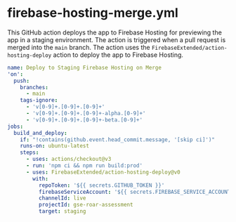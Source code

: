 # firebase-hosting-merge.yml
This GitHub action deploys the app to Firebase Hosting for previewing the app in a staging environment. The action is triggered when a pull request is merged into the `main` branch. The action uses the `FirebaseExtended/action-hosting-deploy` action to deploy the app to Firebase Hosting.

```yaml
name: Deploy to Staging Firebase Hosting on Merge
'on':
  push:
    branches:
      - main
    tags-ignore:
      - 'v[0-9]+.[0-9]+.[0-9]+'
      - 'v[0-9]+.[0-9]+.[0-9]+-alpha.[0-9]+'
      - 'v[0-9]+.[0-9]+.[0-9]+-beta.[0-9]+'
jobs:
  build_and_deploy:
    if: "!contains(github.event.head_commit.message, '[skip ci]')"
    runs-on: ubuntu-latest
    steps:
      - uses: actions/checkout@v3
      - run: 'npm ci && npm run build:prod'
      - uses: FirebaseExtended/action-hosting-deploy@v0
        with:
          repoToken: '${{ secrets.GITHUB_TOKEN }}'
          firebaseServiceAccount: '${{ secrets.FIREBASE_SERVICE_ACCOUNT_GSE_ROAR_ASSESSMENT }}'
          channelId: live
          projectId: gse-roar-assessment
          target: staging
```